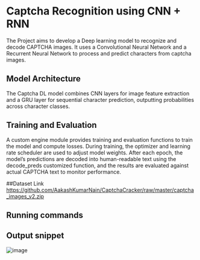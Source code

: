 # Captcha Recognition using CNN + RNN

The Project aims to develop a Deep learning model to recognize and decode CAPTCHA images. It uses a Convolutional Neural Network and a Recurrent Neural Network to process and predict characters from captcha images.

## Model Architecture
The Captcha DL model combines CNN layers for image feature extraction and a GRU layer for sequential character prediction, outputting probabilities across character classes.

## Training and Evaluation
A custom engine module provides training and evaluation functions to train the model and compute losses.
During training, the optimizer and learning rate scheduler are used to adjust model weights.
After each epoch, the model’s predictions are decoded into human-readable text using the decode_preds customized function, and the results are evaluated against actual CAPTCHA text to monitor performance.


##Dataset Link
https://github.com/AakashKumarNain/CaptchaCracker/raw/master/captcha_images_v2.zip

## Running commands





















## Output snippet

![image](https://github.com/user-attachments/assets/64884dee-9adf-4460-bb97-21ef80c31dc7)

